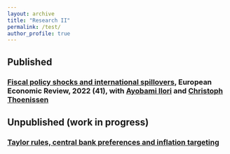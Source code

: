 ```yaml
---
layout: archive
title: "Research II"
permalink: /test/
author_profile: true
---
```

## Published
### [Fiscal policy shocks and international spillovers](https://ideas.repec.org/a/eee/eecrev/v141y2022ics001429212100252x.html), European Economic Review, 2022 (41), with [Ayobami Ilori](https://aeilori.wordpress.com/) and [Christoph Thoenissen](https://sites.google.com/site/thoenisseneconomics/)


## Unpublished (work in progress)
### [Taylor rules, central bank preferences and inflation targeting](https://ideas.repec.org/p/shf/wpaper/2015023.html)





